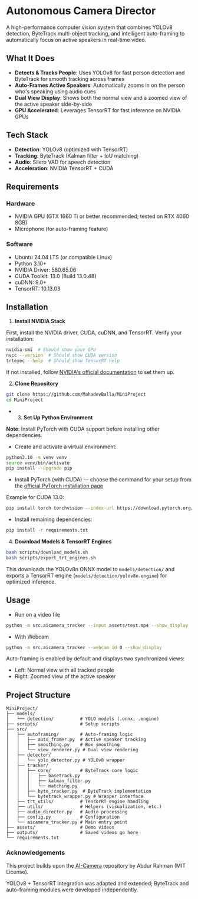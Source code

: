 # Autonomous Camera Director

A high-performance computer vision system that combines YOLOv8 detection, ByteTrack multi-object tracking, and intelligent auto-framing to automatically focus on active speakers in real-time video.

## What It Does

- **Detects & Tracks People**: Uses YOLOv8 for fast person detection and ByteTrack for smooth tracking across frames
- **Auto-Frames Active Speakers**: Automatically zooms in on the person who's speaking using audio cues
- **Dual View Display**: Shows both the normal view and a zoomed view of the active speaker side-by-side
- **GPU Accelerated**: Leverages TensorRT for fast inference on NVIDIA GPUs

## Tech Stack

- **Detection**: YOLOv8 (optimized with TensorRT)
- **Tracking**: ByteTrack (Kalman filter + IoU matching)
- **Audio**: Silero VAD for speech detection
- **Acceleration**: NVIDIA TensorRT + CUDA

## Requirements

### Hardware

- NVIDIA GPU (GTX 1660 Ti or better recommended; tested on RTX 4060 8GB)
- Microphone (for auto-framing feature)

### Software

- Ubuntu 24.04 LTS (or compatible Linux)
- Python 3.10+
- NVIDIA Driver: 580.65.06
- CUDA Toolkit: 13.0 (Build 13.0.48)
- cuDNN: 9.0+
- TensorRT: 10.13.03

## Installation

1. **Install NVIDIA Stack**

First, install the NVIDIA driver, CUDA, cuDNN, and TensorRT. Verify your installation:

```bash
nvidia-smi  # Should show your GPU
nvcc --version  # Should show CUDA version
trtexec --help  # Should show TensorRT help
```

If not installed, follow [NVIDIA's official documentation](https://docs.nvidia.com/) to set them up.

2. **Clone Repository**

```bash
git clone https://github.com/MahadevBalla/MiniProject
cd MiniProject
```

- 3. **Set Up Python Environment**

**Note**: Install PyTorch with CUDA support before installing other dependencies.

- Create and activate a virtual environment:

```bash
python3.10 -m venv venv
source venv/bin/activate
pip install --upgrade pip
```

- Install PyTorch (with CUDA) — choose the command for your setup from the [official PyTorch installation page](https://pytorch.org/get-started/locally/)

Example for CUDA 13.0:

```bash
pip install torch torchvision --index-url https://download.pytorch.org/whl/cu130
```

- Install remaining dependencies:

```bash
pip install -r requirements.txt
```

4. **Download Models & TensorRT Engines**

```bash
bash scripts/download_models.sh
bash scripts/export_trt_engines.sh
```

This downloads the YOLOv8n ONNX model to ```models/detection/``` and exports a TensorRT engine (```models/detection/yolov8n.engine```) for optimized inference.

## Usage

- Run on a video file

```bash
python -m src.aicamera_tracker --input assets/test.mp4 --show_display
```

- With Webcam

```bash
python -m src.aicamera_tracker --webcam_id 0 --show_display
```

Auto-framing is enabled by default and displays two synchronized views:

- Left: Normal view with all tracked people
- Right: Zoomed view of the active speaker

## Project Structure

```
MiniProject/
├── models/
│   └── detection/          # YOLO models (.onnx, .engine)
├── scripts/                # Setup scripts
├── src/
│   ├── autoframing/        # Auto-framing logic
│   │   ├── auto_framer.py  # Active speaker tracking
│   │   ├── smoothing.py    # Box smoothing
│   │   └── view_renderer.py # Dual view rendering
│   ├── detector/
│   │   └── yolo_detector.py # YOLOv8 wrapper
│   ├── tracker/
│   │   ├── core/           # ByteTrack core logic
│   │   │   ├── basetrack.py
│   │   │   ├── kalman_filter.py
│   │   │   └── matching.py
│   │   ├── byte_tracker.py  # ByteTrack implementation
│   │   └── bytetrack_wrapper.py # Wrapper interface
│   ├── trt_utils/          # TensorRT engine handling
│   ├── utils/              # Helpers (visualization, etc.)
│   ├── audio_director.py   # Audio processing
│   ├── config.py           # Configuration
│   └── aicamera_tracker.py # Main entry point
├── assets/                 # Demo videos
├── outputs/                # Saved videos go here
└── requirements.txt
```

### Acknowledgements

This project builds upon the [AI-Camera](https://github.com/abdur75648/AI-Camera) repository by Abdur Rahman (MIT License).

YOLOv8 + TensorRT integration was adapted and extended; ByteTrack and auto-framing modules were developed independently.
